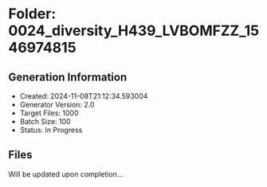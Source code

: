 # Folder: 0024_diversity_H439_LVBOMFZZ_1546974815

## Generation Information
- Created: 2024-11-08T21:12:34.593004
- Generator Version: 2.0
- Target Files: 1000
- Batch Size: 100
- Status: In Progress

## Files
Will be updated upon completion...
